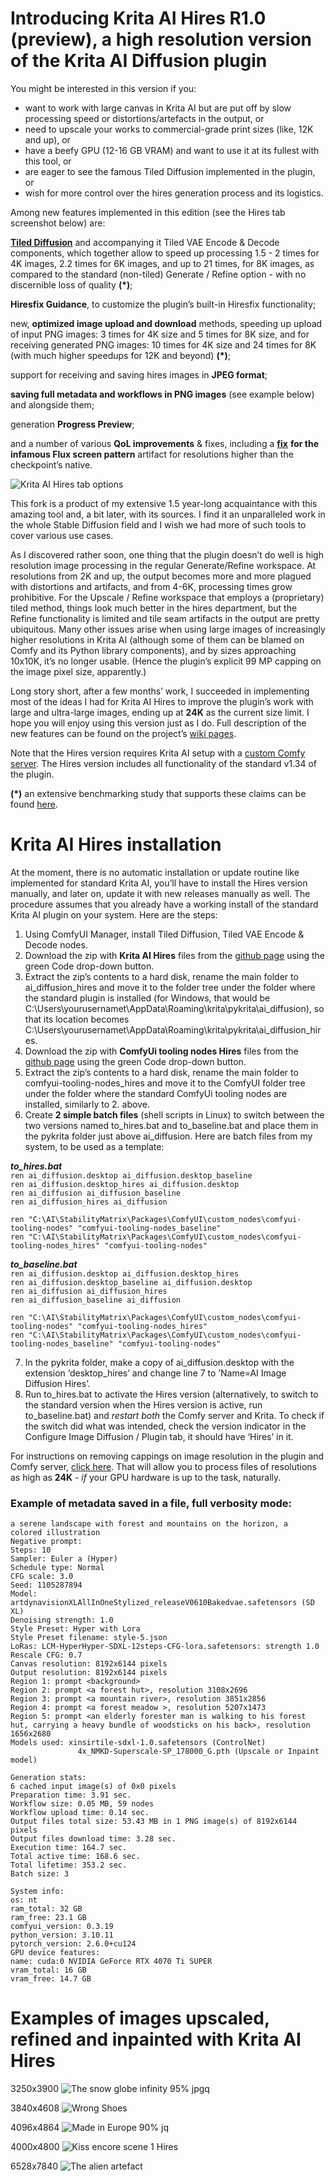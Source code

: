 # Introducing Krita AI Hires R1.0 (preview), a high resolution version of the Krita AI Diffusion plugin

You might be interested in this version if you:  
 

- want to work with large canvas in Krita AI but are put off by slow processing speed or distortions/artefacts in the output, or   
- need to upscale your works to commercial-grade print sizes (like, 12K and up), or   
- have a beefy GPU (12-16 GB VRAM) and want to use it at its fullest with this tool, or  
- are eager to see the famous Tiled Diffusion implemented in the plugin, or  
- wish for more control over the hires generation process and its logistics.

Among new features implemented in this edition (see the Hires tab screenshot below) are: 

[**Tiled Diffusion**](https://github.com/shiimizu/ComfyUI-TiledDiffusion) and accompanying it Tiled VAE Encode & Decode components, which together allow to speed up processing 1.5 \- 2 times for 4K images, 2.2 times for 6K images, and up to 21 times, for 8K images, as compared to the standard (non-tiled) Generate / Refine option \- with no discernible loss of quality **(\*)**;   

**Hiresfix Guidance**, to customize the plugin’s built-in Hiresfix functionality;

new, **optimized image upload and download** methods, speeding up upload of input PNG images: 3 times for 4K size and 5 times for 8K size, and for receiving generated PNG images: 10 times for 4K size and 24 times for 8K (with much higher speedups for 12K and beyond) **(\*)**; 

support for receiving and saving hires images in **JPEG format**;

**saving full metadata and workflows in PNG images** (see example below) and alongside them;

generation **Progress Preview**;

and a number of various **QoL improvements** & fixes, including a [**fix**](https://github.com/minsky91/krita-ai-diffusion/wiki/5.-Hiresfix-Guidance:-a-few-examples#fixing-hiresfix-for-flux) **for the infamous Flux screen pattern** artifact for resolutions higher than the checkpoint’s native.

![Krita AI Hires tab options](https://github.com/user-attachments/assets/7c482251-b4b7-4b73-95c4-eab458f6b78a)
 
This fork is a product of my extensive 1.5 year-long acquaintance with this amazing tool and, a bit later, with its sources. I find it an unparalleled work in the whole Stable Diffusion field and I wish we had more of such tools to cover various use cases. 

As I discovered rather soon, one thing that the plugin doesn’t do well is high resolution image processing in the regular Generate/Refine workspace. At resolutions from 2K and up, the output becomes more and more plagued with distortions and artifacts, and from 4-6K, processing times grow prohibitive. For the Upscale / Refine workspace that employs a (proprietary) tiled method, things look much better in the hires department, but the Refine functionality is limited and tile seam artifacts in the output are pretty ubiquitous. Many other issues arise when using large images of increasingly higher resolutions in Krita AI (although some of them can be blamed on Comfy and its Python library components), and by sizes approaching 10x10K, it’s no longer usable. (Hence the plugin’s explicit 99 MP capping on the image pixel size, apparently.)

Long story short, after a few months’ work, I succeeded in implementing most of the ideas I had for Krita AI Hires to improve the plugin’s work with large and ultra-large images, ending up at **24K** as the current size limit. I hope you will enjoy using this version just as I do. Full description of the new features can be found on the project’s [wiki pages](https://github.com/minsky91/krita-ai-diffusion/wiki/1.-Krita-AI-Hires-tab-options). 

Note that the Hires version requires Krita AI setup with a [custom Comfy server](https://docs.interstice.cloud/comfyui-setup/). The Hires version includes all functionality of the standard v1.34 of the plugin.

**(\*)** an extensive benchmarking study that supports these claims can be found [here](https://github.com/minsky91/krita-ai-diffusion/wiki/2.-Upscaling-and-refining-from-1K-to-24K-with-Krita-AI-Hires).

# Krita AI Hires installation 

At the moment, there is no automatic installation or update routine like implemented for standard Krita AI, you’ll have to install the Hires version manually, and later on, update it with new releases manually as well. The procedure assumes that you already have a working install of the standard Krita AI plugin on your system. Here are the steps:

1. Using ComfyUI Manager, install Tiled Diffusion, Tiled VAE Encode & Decode nodes.  
2. Download the zip with **Krita AI Hires** files from the [github page](https://github.com/minsky91/krita-ai-diffusion) using the green Code drop-down button.  
3. Extract the zip’s contents to a hard disk, rename the main folder to ai\_diffusion\_hires and move it to the folder tree under the folder where the standard plugin is installed (for Windows, that would be C:\\Users\\yourusernamet\\AppData\\Roaming\\krita\\pykrita\\ai\_diffusion), so that its location becomes C:\\Users\\yourusernamet\\AppData\\Roaming\\krita\\pykrita\\ai\_diffusion\_hires.  
4. Download the zip with **ComfyUi tooling nodes Hires** files from the [github page](https://github.com/minsky91/comfyui-tooling-nodes) using the green Code drop-down button.  
5. Extract the zip’s contents to a hard disk, rename the main folder to comfyui-tooling-nodes\_hires and move it to the ComfyUI folder tree under the folder where the standard ComfyUi tooling nodes are installed, similarly to 2\. above.  
6. Create **2 simple batch files** (shell scripts in Linux) to switch between the two versions named to\_hires.bat and to\_baseline.bat and place them in the pykrita folder just above ai\_diffusion. Here are batch files from my system, to be used as a template:

***to\_hires.bat***  
`ren ai_diffusion.desktop ai_diffusion.desktop_baseline`  
`ren ai_diffusion.desktop_hires ai_diffusion.desktop`  
`ren ai_diffusion ai_diffusion_baseline`  
`ren ai_diffusion_hires ai_diffusion`  

`ren "C:\AI\StabilityMatrix\Packages\ComfyUI\custom_nodes\comfyui-tooling-nodes" "comfyui-tooling-nodes_baseline"`    
`ren "C:\AI\StabilityMatrix\Packages\ComfyUI\custom_nodes\comfyui-tooling-nodes_hires" "comfyui-tooling-nodes"`  

***to\_baseline.bat***  
`ren ai_diffusion.desktop ai_diffusion.desktop_hires`  
`ren ai_diffusion.desktop_baseline ai_diffusion.desktop`    
`ren ai_diffusion ai_diffusion_hires`   
`ren ai_diffusion_baseline ai_diffusion`

`ren "C:\AI\StabilityMatrix\Packages\ComfyUI\custom_nodes\comfyui-tooling-nodes" "comfyui-tooling-nodes_hires"`  
`ren "C:\AI\StabilityMatrix\Packages\ComfyUI\custom_nodes\comfyui-tooling-nodes_baseline" "comfyui-tooling-nodes"`

7. In the pykrita folder, make a copy of ai\_diffusion.desktop with the extension ‘desktop\_hires’ and change line 7 to ’Name=AI Image Diffusion Hires’.  
8. Run to\_hires.bat to activate the Hires version (alternatively, to switch to the standard version when the Hires version is active, run to\_baseline.bat) and *restart both* the Comfy server and Krita. To check if the switch did what was intended, check the version indicator in the Configure Image Diffusion / Plugin tab, it should have ‘Hires’ in it. 

For instructions on removing cappings on image resolution in the plugin and Comfy server, [click here](https://github.com/minsky91/krita-ai-diffusion/wiki/6.-How-to-remove-size-cappings-on-high-resolution-images-in-ComfyUI-and-Krita-AI). That will allow you to process files of resolutions as high as **24K** \- *if* your GPU hardware is up to the task, naturally.

### Example of metadata saved in a file, full verbosity mode:

`a serene landscape with forest and mountains on the horizon, a  colored illustration`  
`Negative prompt:`     
`Steps: 10`  
`Sampler: Euler a (Hyper)`    
`Schedule type: Normal`  
`CFG scale: 3.0`  
`Seed: 1105287894`    
`Model: artdynavisionXLAllInOneStylized_releaseV0610Bakedvae.safetensors (SD XL)`  
`Denoising strength: 1.0`  
`Style Preset: Hyper with Lora`    
`Style Preset filename: style-5.json`    
`LoRas: LCM-HyperHyper-SDXL-12steps-CFG-lora.safetensors: strength 1.0`   
`Rescale CFG: 0.7`  
`Canvas resolution: 8192x6144 pixels`    
`Output resolution: 8192x6144 pixels`    
`Region 1: prompt <background>`  
`Region 2: prompt <a forest hut>, resolution 3108x2696`  
`Region 3: prompt <a mountain river>, resolution 3851x2856`  
`Region 4: prompt <a forest meadow >, resolution 5207x1473`  
`Region 5: prompt <an elderly forester man is walking to his forest hut, carrying a heavy bundle of woodsticks on his back>, resolution 1656x2680`  
`Models used: xinsirtile-sdxl-1.0.safetensors (ControlNet)`  
`               4x_NMKD-Superscale-SP_178000_G.pth (Upscale or Inpaint model)`

`Generation stats:`  
`6 cached input image(s) of 0x0 pixels`  
`Preparation time: 3.91 sec.`  
`Workflow size: 0.05 MB, 59 nodes`  
`Workflow upload time: 0.14 sec.`  
`Output files total size: 53.43 MB in 1 PNG image(s) of 8192x6144 pixels`  
`Output files download time: 3.28 sec.`  
`Execution time: 164.7 sec.`  
`Total active time: 168.6 sec.`  
`Total lifetime: 353.2 sec.`  
`Batch size: 3`

`System info:`  
`os: nt`  
`ram_total: 32 GB`  
`ram_free: 23.1 GB`  
`comfyui_version: 0.3.19`  
`python_version: 3.10.11`   
`pytorch_version: 2.6.0+cu124`  
`GPU device features:`  
`name: cuda:0 NVIDIA GeForce RTX 4070 Ti SUPER`  
`vram_total: 16 GB`  
`vram_free: 14.7 GB` 

# Examples of images upscaled, refined and inpainted with Krita AI Hires

3250x3900
![The snow globe infinity 95% jpgq](https://github.com/user-attachments/assets/b2fc4095-7dbb-45a5-88c8-c132c510120f)

3840x4608
![Wrong Shoes](https://github.com/user-attachments/assets/57a694d1-38df-4a43-a0d7-241512ed03a4)

4096x4864
![Made in Europe 90% jq](https://github.com/user-attachments/assets/85f904cf-b0e0-4e26-b566-36ccece5ebe9)

4000x4800
![Kiss encore scene 1 Hires](https://github.com/user-attachments/assets/9cda7369-7997-46df-ba14-c53121822a31)

6528x7840
![The alien artefact](https://github.com/user-attachments/assets/b44df65e-5db7-4c4c-be81-ce59130ac354)



